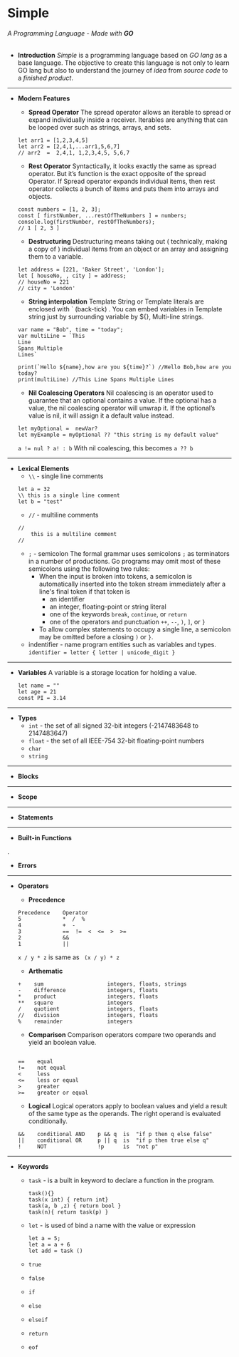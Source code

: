 # Simple
###### A Programming Language - Made with **GO**

- **Introduction**
    *Simple* is a  programming language based on *GO lang* as a base language.
    The objective to create this language is not only to learn GO lang but also to understand the journey of *idea* from *source code* to a *finished product*.

---

- **Modern Features**

    - **Spread Operator**
    The spread operator allows an iterable to spread or expand individually inside a receiver. Iterables are anything that can be looped over such as strings, arrays, and sets.
    ```
    let arr1 = [1,2,3,4,5]
    let arr2 = [2,4,1,...arr1,5,6,7]
    // arr2  =  2,4,1, 1,2,3,4,5, 5,6,7
    ```

    - **Rest Operator**
    Syntactically, it looks exactly the same as spread operator. But it’s function is the exact opposite of the spread Operator. If Spread operator expands individual items, then rest operator collects a bunch of items and puts them into arrays and objects.
    ```
    const numbers = [1, 2, 3];
    const [ firstNumber, ...restOfTheNumbers ] = numbers;
    console.log(firstNumber, restOfTheNumbers);
    // 1 [ 2, 3 ]
    ```

    - **Destructuring**
    Destructuring means taking out ( technically, making a copy of ) individual items from an object or an array and assigning them to a variable.

    ```
    let address = [221, 'Baker Street', 'London'];
    let [ houseNo, , city ] = address;
    // houseNo = 221
    // city = 'London'
    ```

    - **String interpolation**
    Template String or Template literals are enclosed with ` (back-tick) . You can embed variables in Template string just by surrounding variable by ${}, Multi-line strings.

    ```
    var name = "Bob", time = "today";
    var multiLine = `This
    Line
    Spans Multiple
    Lines`

    print(`Hello ${name},how are you ${time}?`) //Hello Bob,how are you today?
    print(multiLine) //This Line Spans Multiple Lines
    ```

    - **Nil Coalescing Operators**
    Nil coalescing is an operator used to guarantee that an optional contains a value.
    If the optional has a value, the nil coalescing operator will unwrap it. If the optional’s value is nil, it will assign it a default value instead.
    ```
    let myOptional =  newVar?
    let myExample = myOptional ?? "this string is my default value"

    ```
    `a != nul ? a! : b` With nil coalescing, this becomes `a ?? b`

---

- **Lexical Elements**
    - `\\` - single line comments
    ```
    let a = 32
    \\ this is a single line comment
    let b = "test"
    ```
    - `//` - multiline comments
    ```
    //
        this is a multiline comment
    //
    ```
    - `;` - semicolon
        The formal grammar uses semicolons `;` as terminators in a number of productions. Go programs may omit most of these semicolons using the following two rules:
        - When the input is broken into tokens, a semicolon is automatically inserted into the token stream immediately after a line's final token if that token is
            - an identifier
            - an integer, floating-point or string literal
            - one of the keywords `break`, `continue`, or `return`
            - one of the operators and punctuation `++`, `--`, `)`, `]`, or `}`
        - To allow complex statements to occupy a single line, a semicolon may
        be omitted before a closing `)` or `}`.
    - indentifier - name program entities such as variables and types.
    `identifier = letter { letter | unicode_digit }`

---

- **Variables**
    A variable is a storage location for holding a value.
    ```
    let name = ""
    let age = 21
    const PI = 3.14
    ```

---

- **Types**
    - `int` - the set of all signed 32-bit integers (-2147483648 to 2147483647)
    - `float` - the set of all IEEE-754 32-bit floating-point numbers
    - `char`
    - `string`

---

- **Blocks**

---

- **Scope**

---

- **Statements**

---

- **Built-in Functions**

.

- **Errors**

---

- **Operators**
    - **Precedence**
    ```
    Precedence    Operator
    5             *  /  %
    4             +  -
    3             ==  !=  <  <=  >  >=
    2             &&
    1             ||
    ```
    `x / y * z` is same as ` (x / y) * z`

    - **Arthematic**
    ```
    +    sum                    integers, floats, strings
    -    difference             integers, floats
    *    product                integers, floats
    **   square                 integers
    /    quotient               integers, floats
    //   division               integers, floats
    %    remainder              integers
    ```

    - **Comparison**
    Comparison operators compare two operands and yield an boolean value.
    ```

    ==    equal
    !=    not equal
    <     less
    <=    less or equal
    >     greater
    >=    greater or equal
    ```
    - **Logical**
    Logical operators apply to boolean values and yield a result of the same type as the operands. The right operand is evaluated conditionally.
    ```
    &&    conditional AND    p && q  is  "if p then q else false"
    ||    conditional OR     p || q  is  "if p then true else q"
    !     NOT                !p      is  "not p"
    ```

---

- **Keywords**
    - `task` - is a built in keyword to declare a function in the program.

        ```
        task(){}
        task(x int) { return int}
        task(a, b ,z) { return bool }
        task(n){ return task(p) }
        ```
    - `let` - is used of bind a name with the value or expression
        ```
        let a = 5;
        let a = a + 6
        let add = task ()
        ```
    - `true`
    - `false`
    - `if`
    - `else`
    - `elseif`
    - `return`
    - `eof`